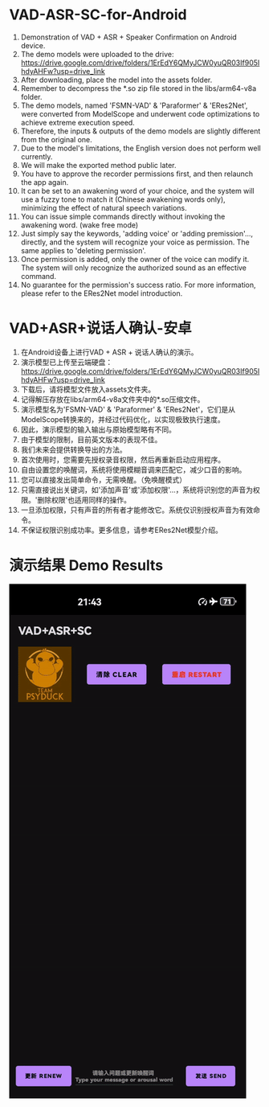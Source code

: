 # VAD-ASR-SC-for-Android
1. Demonstration of VAD + ASR + Speaker Confirmation on Android device.
2. The demo models were uploaded to the drive: https://drive.google.com/drive/folders/1ErEdY6QMyJCW0yuQR03If905IhdyAHFw?usp=drive_link
3. After downloading, place the model into the assets folder.
4. Remember to decompress the *.so zip file stored in the libs/arm64-v8a folder.
5. The demo models, named 'FSMN-VAD' & 'Paraformer' & 'ERes2Net', were converted from ModelScope and underwent code optimizations to achieve extreme execution speed.
6. Therefore, the inputs & outputs of the demo models are slightly different from the original one.
7. Due to the model's limitations, the English version does not perform well currently.
8. We will make the exported method public later.
9. You have to approve the recorder permissions first, and then relaunch the app again.
10. It can be set to an awakening word of your choice, and the system will use a fuzzy tone to match it (Chinese awakening words only), minimizing the effect of natural speech variations.
11. You can issue simple commands directly without invoking the awakening word. (wake free mode)
12. Just simply say the keywords, 'adding voice' or 'adding premission'..., directly, and the system will recognize your voice as permission. The same applies to 'deleting permission'.
13. Once permission is added, only the owner of the voice can modify it. The system will only recognize the authorized sound as an effective command.
14. No guarantee for the permission's success ratio. For more information, please refer to the ERes2Net model introduction.

# VAD+ASR+说话人确认-安卓
1. 在Android设备上进行VAD + ASR + 说话人确认的演示。
2. 演示模型已上传至云端硬盘：https://drive.google.com/drive/folders/1ErEdY6QMyJCW0yuQR03If905IhdyAHFw?usp=drive_link
3. 下载后，请将模型文件放入assets文件夹。
4. 记得解压存放在libs/arm64-v8a文件夹中的*.so压缩文件。
5. 演示模型名为'FSMN-VAD' & 'Paraformer' & 'ERes2Net'，它们是从ModelScope转换来的，并经过代码优化，以实现极致执行速度。
6. 因此，演示模型的输入输出与原始模型略有不同。
7. 由于模型的限制，目前英文版本的表现不佳。
8. 我们未来会提供转换导出的方法。
8. 首次使用时，您需要先授权录音权限，然后再重新启动应用程序。
10. 自由设置您的唤醒词，系统将使用模糊音调来匹配它，减少口音的影响。
11. 您可以直接发出简单命令，无需唤醒。（免唤醒模式）
12. 只需直接说出关键词，如'添加声音'或'添加权限'...，系统将识别您的声音为权限。'删除权限'也适用同样的操作。
13. 一旦添加权限，只有声音的所有者才能修改它。系统仅识别授权声音为有效命令。
14. 不保证权限识别成功率。更多信息，请参考ERes2Net模型介绍。
# 演示结果 Demo Results
![Demo Animation](https://github.com/DakeQQ/VAD-ASR-SC-for-Android/blob/main/asr.gif?raw=true)
